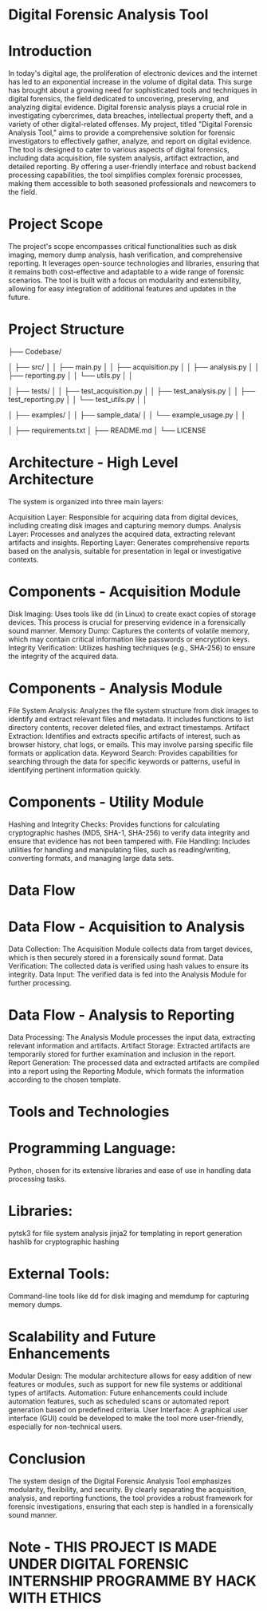 # Digital Forensic Analysis Tool
# Introduction
In today's digital age, the proliferation of electronic devices and the internet has led to an exponential increase in the volume of digital data. This surge has brought about a growing need for sophisticated tools and techniques in digital forensics, the field dedicated to uncovering, preserving, and analyzing digital evidence. Digital forensic analysis plays a crucial role in investigating cybercrimes, data breaches, intellectual property theft, and a variety of other digital-related offenses.
My project, titled "Digital Forensic Analysis Tool," aims to provide a comprehensive solution for forensic investigators to effectively gather, analyze, and report on digital evidence. The tool is designed to cater to various aspects of digital forensics, including data acquisition, file system analysis, artifact extraction, and detailed reporting. By offering a user-friendly interface and robust backend processing capabilities, the tool simplifies complex forensic processes, making them accessible to both seasoned professionals and newcomers to the field.

# Project Scope
The project's scope encompasses critical functionalities such as disk imaging, memory dump analysis, hash verification, and comprehensive reporting. It leverages open-source technologies and libraries, ensuring that it remains both cost-effective and adaptable to a wide range of forensic scenarios. The tool is built with a focus on modularity and extensibility, allowing for easy integration of additional features and updates in the future.

# Project Structure
├── Codebase/

│   ├── src/
│   │   ├── main.py
│   │   ├── acquisition.py
│   │   ├── analysis.py
│   │   ├── reporting.py
│   │   └── utils.py
│   │

│   ├── tests/
│   │   ├── test_acquisition.py
│   │   ├── test_analysis.py
│   │   ├── test_reporting.py
│   │   └── test_utils.py
│   │

│   ├── examples/
│   │   ├── sample_data/
│   │   └── example_usage.py
│   │

│   ├── requirements.txt
│   ├── README.md
│   └── LICENSE

# Architecture - High Level Architecture
The system is organized into three main layers:

Acquisition Layer: Responsible for acquiring data from digital devices, including creating disk images and capturing memory dumps.
Analysis Layer: Processes and analyzes the acquired data, extracting relevant artifacts and insights.
Reporting Layer: Generates comprehensive reports based on the analysis, suitable for presentation in legal or investigative contexts.

# Components - Acquisition Module
Disk Imaging: Uses tools like dd (in Linux) to create exact copies of storage devices. This process is crucial for preserving evidence in a forensically sound manner.
Memory Dump: Captures the contents of volatile memory, which may contain critical information like passwords or encryption keys.
Integrity Verification: Utilizes hashing techniques (e.g., SHA-256) to ensure the integrity of the acquired data.

# Components - Analysis Module
File System Analysis: Analyzes the file system structure from disk images to identify and extract relevant files and metadata. It includes functions to list directory contents, recover deleted files, and extract timestamps.
Artifact Extraction: Identifies and extracts specific artifacts of interest, such as browser history, chat logs, or emails. This may involve parsing specific file formats or application data.
Keyword Search: Provides capabilities for searching through the data for specific keywords or patterns, useful in identifying pertinent information quickly.

# Components - Utility Module
Hashing and Integrity Checks: Provides functions for calculating cryptographic hashes (MD5, SHA-1, SHA-256) to verify data integrity and ensure that evidence has not been tampered with.
File Handling: Includes utilities for handling and manipulating files, such as reading/writing, converting formats, and managing large data sets.

# Data Flow
# Data Flow - Acquisition to Analysis
Data Collection: The Acquisition Module collects data from target devices, which is then securely stored in a forensically sound format.
Data Verification: The collected data is verified using hash values to ensure its integrity.
Data Input: The verified data is fed into the Analysis Module for further processing.

# Data Flow - Analysis to Reporting
Data Processing: The Analysis Module processes the input data, extracting relevant information and artifacts.
Artifact Storage: Extracted artifacts are temporarily stored for further examination and inclusion in the report.
Report Generation: The processed data and extracted artifacts are compiled into a report using the Reporting Module, which formats the information according to the chosen template.

# Tools and Technologies
# Programming Language: 
Python, chosen for its extensive libraries and ease of use in handling data processing tasks.
# Libraries:
pytsk3 for file system analysis
jinja2 for templating in report generation
hashlib for cryptographic hashing
# External Tools: 
Command-line tools like dd for disk imaging and memdump for capturing memory dumps.

# Scalability and Future Enhancements
Modular Design: The modular architecture allows for easy addition of new features or modules, such as support for new file systems or additional types of artifacts.
Automation: Future enhancements could include automation features, such as scheduled scans or automated report generation based on predefined criteria.
User Interface: A graphical user interface (GUI) could be developed to make the tool more user-friendly, especially for non-technical users.

# Conclusion
The system design of the Digital Forensic Analysis Tool emphasizes modularity, flexibility, and security. By clearly separating the acquisition, analysis, and reporting functions, the tool provides a robust framework for forensic investigations, ensuring that each step is handled in a forensically sound manner.

# Note - THIS PROJECT IS MADE UNDER DIGITAL FORENSIC INTERNSHIP PROGRAMME BY HACK WITH ETHICS

